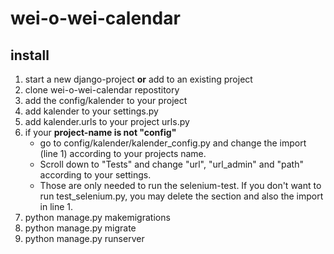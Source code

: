 # wei-o-wei-calendar

## install
1. start a new django-project **or** add to an existing project
2. clone wei-o-wei-calendar repostitory
3. add the config/kalender to your project
4. add kalender to your settings.py
5. add kalender.urls to your project urls.py
6. if your **project-name is not "config"** 
    * go to config/kalender/kalender_config.py and change the import (line 1) according to your projects name. 
    * Scroll down to "Tests" and change "url", "url_admin" and "path" according to your settings. 
    * Those are only needed to run the selenium-test. If you don't want to run test_selenium.py, you may delete the section and also the import in line 1.
7. python manage.py makemigrations
8. python manage.py migrate
9. python manage.py runserver